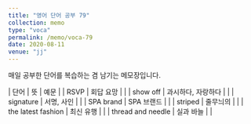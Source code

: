 ```yaml
---
title: "영어 단어 공부 79"
collection: memo
type: "voca"
permalink: /memo/voca-79
date: 2020-08-11
venue: "jj"
---
```


매일 공부한 단어를 복습하는 겸 남기는 메모장입니다.

| 단어 | 뜻 | 예문 |
| RSVP | 회답 요망 |  |
| show off | 과시하다, 자랑하다 |  |
| signature | 서명, 사인 |  |
| SPA brand | SPA 브랜드 |  |
| striped | 줄무늬의 |  |
| the latest fashion | 최신 유행 |  |
| thread and needle | 실과 바늘 |  |




























